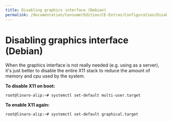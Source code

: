 ```yaml
---
title: Disabling graphics interface (Debian)
permalink: /documentation/ConsumerEdition/CE-Extras/Configuration/DisableGI.md/
---
```

# Disabling graphics interface (Debian)

When the graphics interface is not really needed (e.g. using as a server), it's just better to disable the entire X11 stack to reduce the amount of memory and cpu used by the system.

**To disable X11 on boot:**

```shell
root@linaro-alip:~# systemctl set-default multi-user.target
```

**To enable X11 again:**

```shell
root@linaro-alip:~# systemctl set-default graphical.target
```
